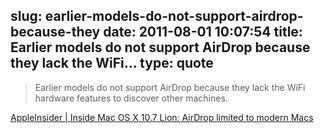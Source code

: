 slug: earlier-models-do-not-support-airdrop-because-they
date: 2011-08-01 10:07:54
title: Earlier models do not support AirDrop because they lack the WiFi...
type: quote
---

> Earlier models do not support AirDrop because they lack the WiFi hardware features to discover other machines.

[AppleInsider | Inside Mac OS X 10.7 Lion: AirDrop limited to modern Macs](http://www.appleinsider.com/articles/11/07/29/inside_mac_os_x_10_7_lion_airdrop_limited_to_modern_macs.html)
